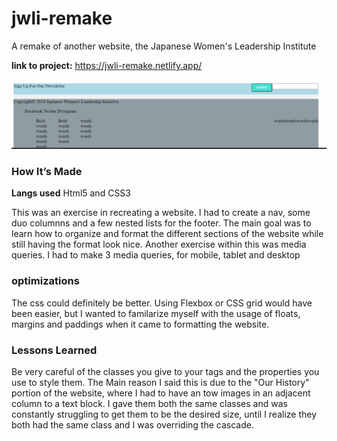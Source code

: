 # jwli-remake
A remake of another website, the Japanese Women's Leadership Institute

<b>link to project:</b> https://jwli-remake.netlify.app/

<img width="1440" alt="#" src="simple.png">

### How It’s Made
<b>Langs used</b> Html5 and CSS3

This was an exercise in recreating a website. I had to create a nav, some duo columnns and a few nested lists for the footer. The main goal was to learn how to organize and format the different sections of the website while still having the format look nice. Another exercise within this was media queries. I had to make 3 media queries, for mobile, tablet and desktop

### optimizations

The css could definitely be better. Using Flexbox or CSS grid would have been easier, but I wanted to familarize myself with the usage of floats, margins and paddings when it came to formatting the website. 

### Lessons Learned

Be very careful of the classes you give to your tags and the properties you use to style them. The Main reason I said this is due to the "Our History" portion of the website, where I had to have an tow images in an adjacent column to a text block. I gave them both the same classes and was constantly struggling to get them to be the desired size, until I realize they both had the same class and I was overriding the cascade. 
